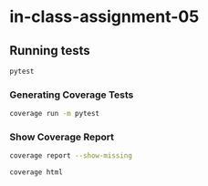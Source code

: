 # in-class-assignment-05

## Running tests
```bash
pytest
```

### Generating Coverage Tests
```bash
coverage run -m pytest
```

### Show Coverage Report
```bash
coverage report --show-missing
```

```bash
coverage html
```
